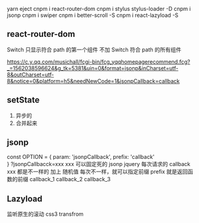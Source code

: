 yarn eject
cnpm i react-router-dom
cnpm i stylus stylus-loader -D
cnpm i jsonp
cnpm i swiper
cnpm i better-scroll -S
cnpm i react-lazyload -S
## react-router-dom
Switch 只显示符合 path 的第一个组件
不加 Switch 符合 path 的所有组件

https://c.y.qq.com/musichall/fcgi-bin/fcg_yqqhomepagerecommend.fcg?_=1562038596624&g_tk=5381&uin=0&format=jsonp&inCharset=utf-8&outCharset=utf-8&notice=0&platform=h5&needNewCode=1&jsonpCallback=callback

## setState
1. 异步的
2. 合并起来

## jsonp 
const OPTION = {
  param: 'jsonpCallback',
  prefix: 'callback'  
}
?jsonpCallbacck=xxx
xxx 可以固定死的
jsonp jquery
每次请求的 callback xxx 都是不一样的 加上 随机值 
每次不一样，就可以指定前缀
prefix 就是返回函数的前缀
callback_1
callback_2
callback_3

## Lazyload
监听原生的滚动
css3 transfrom 